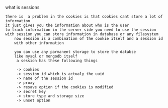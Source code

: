 what is sessions
    
    there is  a problem in the cookies is that cookies cant store a lot of information
    it just gives you the information about who is the user
    to track information in the server side you need to use the session
    with session you can store information in database or any filesystem
        now session is a combination of the cookie itself and a session id
        with other information

        you can use any parmanent storage to store the databse
        like mysql or mongodb itself
         a session has these following things
         
         -> cookies
         -> session id which is actualy the uuid
         -> name of the session id
         -> proxy
         -> resave option if the cookies is modified
         -> secret key
         -> store type and storage size
         -> unset option
